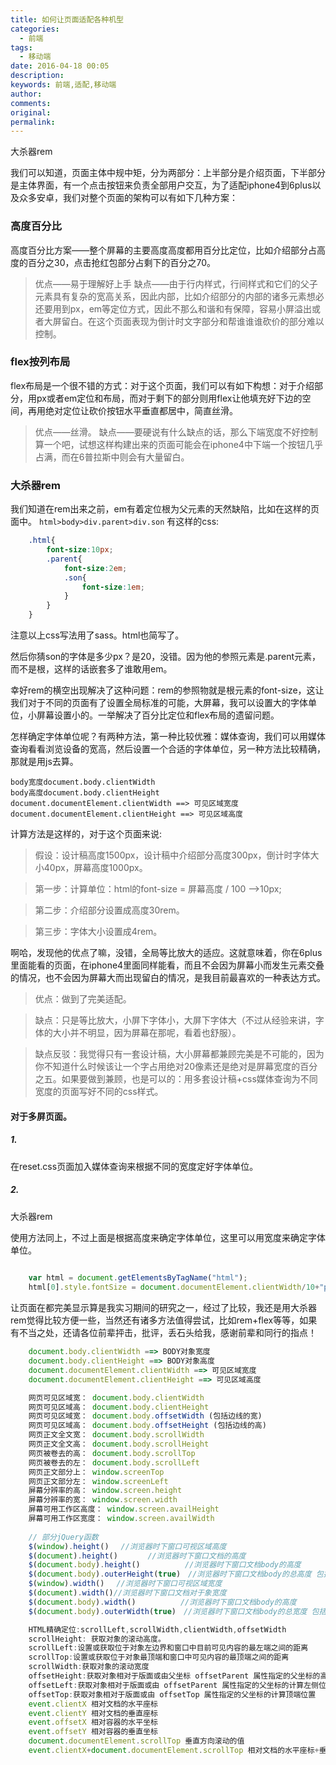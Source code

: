 ```yaml
---
title: 如何让页面适配各种机型
categories:
  - 前端
tags:
  - 移动端
date: 2016-04-18 00:05
description: 
keywords: 前端,适配,移动端
author:
comments:
original:
permalink:
---
```

大杀器rem

<!--more-->

我们可以知道，页面主体中规中矩，分为两部分：上半部分是介绍页面，下半部分是主体界面，有一个点击按钮来负责全部用户交互，为了适配iphone4到6plus以及众多安卓，我们对整个页面的架构可以有如下几种方案：

### 高度百分比

高度百分比方案——整个屏幕的主要高度高度都用百分比定位，比如介绍部分占高度的百分之30，点击抢红包部分占剩下的百分之70。

> 优点——易于理解好上手
缺点——由于行内样式，行间样式和它们的父子元素具有复杂的宽高关系，因此内部，比如介绍部分的内部的诸多元素想必还要用到px，em等定位方式，因此不那么和谐和有保障，容易小屏溢出或者大屏留白。在这个页面表现为倒计时文字部分和帮谁谁谁砍价的部分难以控制。 

### flex按列布局
flex布局是一个很不错的方式：对于这个页面，我们可以有如下构想：对于介绍部分，用px或者em定位和布局，而对于剩下的部分则用flex让他填充好下边的空间，再用绝对定位让砍价按钮水平垂直都居中，简直丝滑。

> 优点——丝滑。
缺点——要硬说有什么缺点的话，那么下端宽度不好控制算一个吧，试想这样构建出来的页面可能会在iphone4中下端一个按钮几乎占满，而在6普拉斯中则会有大量留白。 

### 大杀器rem
我们知道在rem出来之前，em有着定位根为父元素的天然缺陷，比如在这样的页面中。
`html>body>div.parent>div.son`
有这样的css:
~~~css
    .html{
        font-size:10px;
        .parent{
            font-size:2em;
            .son{
                font-size:1em;
            }
        }
    }
~~~
注意以上css写法用了sass。html也简写了。

然后你猜son的字体是多少px？是20，没错。因为他的参照元素是.parent元素，而不是根，这样的话嵌套多了谁敢用em。

幸好rem的横空出现解决了这种问题：rem的参照物就是根元素的font-size，这让我们对于不同的页面有了设置全局标准的可能，大屏幕，我可以设置大的字体单位，小屏幕设置小的。一举解决了百分比定位和flex布局的遗留问题。

怎样确定字体单位呢？有两种方法，第一种比较优雅：媒体查询，我们可以用媒体查询看看浏览设备的宽高，然后设置一个合适的字体单位，另一种方法比较精确，那就是用js去算。

    body宽度document.body.clientWidth
    body高度document.body.clientHeight
    document.documentElement.clientWidth ==> 可见区域宽度
    document.documentElement.clientHeight ==> 可见区域高度

计算方法是这样的，对于这个页面来说:

> 假设：设计稿高度1500px，设计稿中介绍部分高度300px，倒计时字体大小40px，屏幕高度1000px。

> 第一步：计算单位：html的font-size = 屏幕高度 / 100  -->10px;

> 第二步：介绍部分设置成高度30rem。

> 第三步：字体大小设置成4rem。

啊哈，发现他的优点了嘛，没错，全局等比放大的适应。这就意味着，你在6plus里面能看的页面，在iphone4里面同样能看，而且不会因为屏幕小而发生元素交叠的情况，也不会因为屏幕大而出现留白的情况，是我目前最喜欢的一种表达方式。

> 优点：做到了完美适配。

> 缺点：只是等比放大，小屏下字体小，大屏下字体大（不过从经验来讲，字体的大小并不明显，因为屏幕在那呢，看着也舒服）。

> 缺点反驳：我觉得只有一套设计稿，大小屏幕都兼顾完美是不可能的，因为你不知道什么时候该让一个字占用绝对20像素还是绝对是屏幕宽度的百分之五。如果要做到兼顾，也是可以的：用多套设计稿+css媒体查询为不同宽度的页面写好不同的css样式。

#### 对于多屏页面。

##### 1.

在reset.css页面加入媒体查询来根据不同的宽度定好字体单位。

##### 2.

大杀器rem

使用方法同上，不过上面是根据高度来确定字体单位，这里可以用宽度来确定字体单位。
~~~js
    
    var html = document.getElementsByTagName("html");
    html[0].style.fontSize = document.documentElement.clientWidth/10+"px";
~~~
让页面在都完美显示算是我实习期间的研究之一，经过了比较，我还是用大杀器rem觉得比较方便一些，当然还有诸多方法值得尝试，比如rem+flex等等，如果有不当之处，还请各位前辈抨击，批评，丢石头给我，感谢前辈和同行的指点！
~~~js
    document.body.clientWidth ==> BODY对象宽度
    document.body.clientHeight ==> BODY对象高度
    document.documentElement.clientWidth ==> 可见区域宽度
    document.documentElement.clientHeight ==> 可见区域高度

    网页可见区域宽： document.body.clientWidth
    网页可见区域高： document.body.clientHeight
    网页可见区域宽： document.body.offsetWidth (包括边线的宽)
    网页可见区域高： document.body.offsetHeight (包括边线的高)
    网页正文全文宽： document.body.scrollWidth
    网页正文全文高： document.body.scrollHeight
    网页被卷去的高： document.body.scrollTop
    网页被卷去的左： document.body.scrollLeft
    网页正文部分上： window.screenTop
    网页正文部分左： window.screenLeft
    屏幕分辨率的高： window.screen.height
    屏幕分辨率的宽： window.screen.width
    屏幕可用工作区高度： window.screen.availHeight
    屏幕可用工作区宽度： window.screen.availWidth
    
    // 部分jQuery函数
    $(window).height() 　//浏览器时下窗口可视区域高度 
    $(document).height()　　　　//浏览器时下窗口文档的高度 
    $(document.body).height()　　　　　　//浏览器时下窗口文档body的高度 
    $(document.body).outerHeight(true)　//浏览器时下窗口文档body的总高度 包括                                   border padding margin 
    $(window).width() 　//浏览器时下窗口可视区域宽度 
    $(document).width()//浏览器时下窗口文档对于象宽度 
    $(document.body).width()　　　　　　//浏览器时下窗口文档body的高度 
    $(document.body).outerWidth(true)　//浏览器时下窗口文档body的总宽度 包括    border padding

    HTML精确定位:scrollLeft,scrollWidth,clientWidth,offsetWidth 
    scrollHeight: 获取对象的滚动高度。 
    scrollLeft:设置或获取位于对象左边界和窗口中目前可见内容的最左端之间的距离 
    scrollTop:设置或获取位于对象最顶端和窗口中可见内容的最顶端之间的距离 
    scrollWidth:获取对象的滚动宽度 
    offsetHeight:获取对象相对于版面或由父坐标 offsetParent 属性指定的父坐标的高度 
    offsetLeft:获取对象相对于版面或由 offsetParent 属性指定的父坐标的计算左侧位置 
    offsetTop:获取对象相对于版面或由 offsetTop 属性指定的父坐标的计算顶端位置 
    event.clientX 相对文档的水平座标 
    event.clientY 相对文档的垂直座标 
    event.offsetX 相对容器的水平坐标 
    event.offsetY 相对容器的垂直坐标 
    document.documentElement.scrollTop 垂直方向滚动的值 
    event.clientX+document.documentElement.scrollTop 相对文档的水平座标+垂直方      向滚动的量
~~~